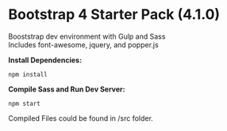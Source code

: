 # Bootstrap 4 Starter Pack (4.1.0)
Booststrap dev environment with Gulp and Sass  
  Includes font-awesome, jquery, and popper.js

**Install Dependencies:**
```
npm install
```

**Compile Sass and Run Dev Server:**
```
npm start
```

Compiled Files could be found in /src folder.
